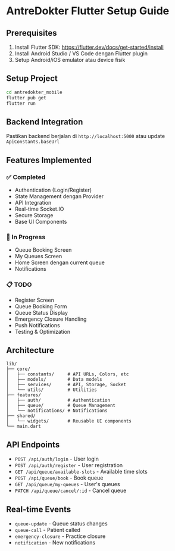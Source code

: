 # AntreDokter Flutter Setup Guide

## Prerequisites
1. Install Flutter SDK: https://flutter.dev/docs/get-started/install
2. Install Android Studio / VS Code dengan Flutter plugin
3. Setup Android/iOS emulator atau device fisik

## Setup Project
```bash
cd antredokter_mobile
flutter pub get
flutter run
```

## Backend Integration
Pastikan backend berjalan di `http://localhost:5000` atau update `ApiConstants.baseUrl`

## Features Implemented

### ✅ Completed
- Authentication (Login/Register)
- State Management dengan Provider
- API Integration
- Real-time Socket.IO
- Secure Storage
- Base UI Components

### 🔄 In Progress  
- Queue Booking Screen
- My Queues Screen
- Home Screen dengan current queue
- Notifications

### 📋 TODO
- Register Screen
- Queue Booking Form
- Queue Status Display
- Emergency Closure Handling
- Push Notifications
- Testing & Optimization

## Architecture
```
lib/
├── core/
│   ├── constants/     # API URLs, Colors, etc
│   ├── models/        # Data models
│   ├── services/      # API, Storage, Socket
│   └── utils/         # Utilities
├── features/
│   ├── auth/          # Authentication
│   ├── queue/         # Queue Management
│   └── notifications/ # Notifications
├── shared/
│   └── widgets/       # Reusable UI components
└── main.dart
```

## API Endpoints
- `POST /api/auth/login` - User login
- `POST /api/auth/register` - User registration
- `GET /api/queue/available-slots` - Available time slots
- `POST /api/queue/book` - Book queue
- `GET /api/queue/my-queues` - User's queues
- `PATCH /api/queue/cancel/:id` - Cancel queue

## Real-time Events
- `queue-update` - Queue status changes
- `queue-call` - Patient called
- `emergency-closure` - Practice closure
- `notification` - New notifications